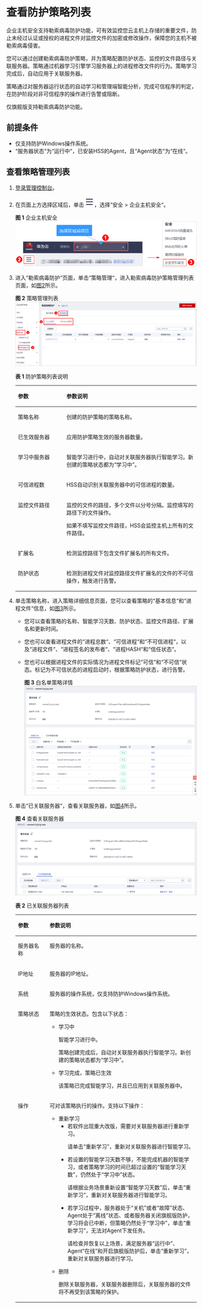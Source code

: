 # 查看防护策略列表<a name="hss_01_0047"></a>

企业主机安全支持勒索病毒防护功能，可有效监控您云主机上存储的重要文件，防止未经过认证或授权的进程文件对监控文件的加密或修改操作，保障您的主机不被勒索病毒侵害。

您可以通过创建勒索病毒防护策略，并为策略配置防护状态、监控的文件路径与关联服务器。策略通过机器学习引擎学习服务器上的进程修改文件的行为。策略学习完成后，自动应用于关联服务器。

策略通过对服务器运行状态的自动学习和管理端智能分析，完成可信程序的判定，在防护阶段对非可信程序的操作进行告警或阻断。

仅旗舰版支持勒索病毒防护功能。

## 前提条件<a name="section513913043317"></a>

-   仅支持防护Windows操作系统。
-   “服务器状态“为“运行中“，已安装HSS的Agent，且“Agent状态“为“在线“。

## 查看策略管理列表<a name="section1424299112811"></a>

1.  [登录管理控制台](https://console.huaweicloud.com)。
2.  在页面上方选择区域后，单击![](figures/icon-servicelist.png)，选择“安全  \>  企业主机安全“。

    **图 1**  企业主机安全<a name="hss_01_0229_fig1271516227232"></a>  
    ![](figures/企业主机安全.png "企业主机安全")

3.  进入“勒索病毒防护“页面，单击“策略管理“，进入勒索病毒防护策略管理列表页面，如[图2](#fig73801835154711)所示。

    **图 2**  策略管理列表<a name="fig73801835154711"></a>  
    ![](figures/策略管理列表.png "策略管理列表")

    **表 1**  防护策略列表说明

    <a name="table96596323280"></a>
    <table><thead align="left"><tr id="row1966093215283"><th class="cellrowborder" valign="top" width="26.740000000000002%" id="mcps1.2.3.1.1"><p id="p142811414284"><a name="p142811414284"></a><a name="p142811414284"></a>参数</p>
    </th>
    <th class="cellrowborder" valign="top" width="73.26%" id="mcps1.2.3.1.2"><p id="p1281041162814"><a name="p1281041162814"></a><a name="p1281041162814"></a>参数说明</p>
    </th>
    </tr>
    </thead>
    <tbody><tr id="row176608322287"><td class="cellrowborder" valign="top" width="26.740000000000002%" headers="mcps1.2.3.1.1 "><p id="p9281841152818"><a name="p9281841152818"></a><a name="p9281841152818"></a>策略名称</p>
    </td>
    <td class="cellrowborder" valign="top" width="73.26%" headers="mcps1.2.3.1.2 "><p id="p72884182814"><a name="p72884182814"></a><a name="p72884182814"></a>创建的防护策略的策略名称。</p>
    </td>
    </tr>
    <tr id="row19660153252817"><td class="cellrowborder" valign="top" width="26.740000000000002%" headers="mcps1.2.3.1.1 "><p id="p122918417280"><a name="p122918417280"></a><a name="p122918417280"></a>已生效服务器</p>
    </td>
    <td class="cellrowborder" valign="top" width="73.26%" headers="mcps1.2.3.1.2 "><p id="p142974122818"><a name="p142974122818"></a><a name="p142974122818"></a>应用防护策略生效的服务器数量。</p>
    </td>
    </tr>
    <tr id="row156601532132810"><td class="cellrowborder" valign="top" width="26.740000000000002%" headers="mcps1.2.3.1.1 "><p id="p132994172811"><a name="p132994172811"></a><a name="p132994172811"></a>学习中服务器</p>
    </td>
    <td class="cellrowborder" valign="top" width="73.26%" headers="mcps1.2.3.1.2 "><p id="p12994112812"><a name="p12994112812"></a><a name="p12994112812"></a>智能学习进行中，自动对关联服务器执行智能学习。新创建的策略状态都为<span class="parmvalue" id="parmvalue15292412283"><a name="parmvalue15292412283"></a><a name="parmvalue15292412283"></a>“学习中”</span>。</p>
    </td>
    </tr>
    <tr id="row4660432132818"><td class="cellrowborder" valign="top" width="26.740000000000002%" headers="mcps1.2.3.1.1 "><p id="p182994112817"><a name="p182994112817"></a><a name="p182994112817"></a>可信进程数</p>
    </td>
    <td class="cellrowborder" valign="top" width="73.26%" headers="mcps1.2.3.1.2 "><p id="p1291941132810"><a name="p1291941132810"></a><a name="p1291941132810"></a>HSS自动识别关联服务器中的可信进程的数量。</p>
    </td>
    </tr>
    <tr id="row66601232102814"><td class="cellrowborder" valign="top" width="26.740000000000002%" headers="mcps1.2.3.1.1 "><p id="p192944142817"><a name="p192944142817"></a><a name="p192944142817"></a>监控文件路径</p>
    </td>
    <td class="cellrowborder" valign="top" width="73.26%" headers="mcps1.2.3.1.2 "><p id="p10291141162820"><a name="p10291141162820"></a><a name="p10291141162820"></a>监控的文件的路径，多个文件以分号分隔。监控填写的路径下的文件操作。</p>
    <p id="p529104192812"><a name="p529104192812"></a><a name="p529104192812"></a>如果不填写监控文件路径，HSS会监控主机上所有的文件路径。</p>
    </td>
    </tr>
    <tr id="row1366093214287"><td class="cellrowborder" valign="top" width="26.740000000000002%" headers="mcps1.2.3.1.1 "><p id="p929104112811"><a name="p929104112811"></a><a name="p929104112811"></a>扩展名</p>
    </td>
    <td class="cellrowborder" valign="top" width="73.26%" headers="mcps1.2.3.1.2 "><p id="p929134116282"><a name="p929134116282"></a><a name="p929134116282"></a>检测监控路径下包含文件扩展名的所有文件。</p>
    </td>
    </tr>
    <tr id="row1660732192819"><td class="cellrowborder" valign="top" width="26.740000000000002%" headers="mcps1.2.3.1.1 "><p id="p142974116282"><a name="p142974116282"></a><a name="p142974116282"></a>防护状态</p>
    </td>
    <td class="cellrowborder" valign="top" width="73.26%" headers="mcps1.2.3.1.2 "><p id="p1302417284"><a name="p1302417284"></a><a name="p1302417284"></a>检测到进程文件对监控路径文件扩展名的文件的不可信操作，触发进行告警。</p>
    </td>
    </tr>
    </tbody>
    </table>

4.  单击策略名称，进入策略详细信息页面，您可以查看策略的“基本信息“和“进程文件“信息，如[图3](#fig20405102425217)所示。
    -   您可以查看策略的名称、智能学习天数、防护状态、监控文件路径、扩展名和更新时间。
    -   您也可以查看进程文件的“进程总数“、“可信进程“和“不可信进程“，以及“进程文件“、“进程签名的发布者“、“进程HASH“和“信任状态“。
    -   您也可以根据进程文件的实际情况为进程文件标记“可信“和“不可信“状态。标记为不可信状态的进程启动时，根据策略防护状态，进行告警。

        **图 3**  白名单策略详情<a name="fig20405102425217"></a>  
        ![](figures/白名单策略详情.png "白名单策略详情")

5.  单击“已关联服务器“，查看关联服务器，如[图4](#fig192011163412)所示。

    **图 4**  查看关联服务器<a name="fig192011163412"></a>  
    ![](figures/查看关联服务器.png "查看关联服务器")

    **表 2**  已关联服务器列表

    <a name="table953861610290"></a>
    <table><thead align="left"><tr id="row185381516172910"><th class="cellrowborder" valign="top" width="17.43%" id="mcps1.2.3.1.1"><p id="p67181524122912"><a name="p67181524122912"></a><a name="p67181524122912"></a>参数</p>
    </th>
    <th class="cellrowborder" valign="top" width="82.57%" id="mcps1.2.3.1.2"><p id="p37181024172913"><a name="p37181024172913"></a><a name="p37181024172913"></a>参数说明</p>
    </th>
    </tr>
    </thead>
    <tbody><tr id="row12538121622912"><td class="cellrowborder" valign="top" width="17.43%" headers="mcps1.2.3.1.1 "><p id="p1271872432912"><a name="p1271872432912"></a><a name="p1271872432912"></a>服务器名称</p>
    </td>
    <td class="cellrowborder" valign="top" width="82.57%" headers="mcps1.2.3.1.2 "><p id="p197185248294"><a name="p197185248294"></a><a name="p197185248294"></a>服务器的名称。</p>
    </td>
    </tr>
    <tr id="row195385165296"><td class="cellrowborder" valign="top" width="17.43%" headers="mcps1.2.3.1.1 "><p id="p16718132415294"><a name="p16718132415294"></a><a name="p16718132415294"></a>IP地址</p>
    </td>
    <td class="cellrowborder" valign="top" width="82.57%" headers="mcps1.2.3.1.2 "><p id="p19719124172912"><a name="p19719124172912"></a><a name="p19719124172912"></a>服务器的IP地址。</p>
    </td>
    </tr>
    <tr id="row1853811682912"><td class="cellrowborder" valign="top" width="17.43%" headers="mcps1.2.3.1.1 "><p id="p1971915240294"><a name="p1971915240294"></a><a name="p1971915240294"></a>系统</p>
    </td>
    <td class="cellrowborder" valign="top" width="82.57%" headers="mcps1.2.3.1.2 "><p id="p15719162432916"><a name="p15719162432916"></a><a name="p15719162432916"></a>服务器的操作系统，仅支持防护Windows操作系统。</p>
    </td>
    </tr>
    <tr id="row353891610291"><td class="cellrowborder" valign="top" width="17.43%" headers="mcps1.2.3.1.1 "><p id="p8719122411299"><a name="p8719122411299"></a><a name="p8719122411299"></a>策略状态</p>
    </td>
    <td class="cellrowborder" valign="top" width="82.57%" headers="mcps1.2.3.1.2 "><p id="p1171932472914"><a name="p1171932472914"></a><a name="p1171932472914"></a>策略的生效状态。包含以下状态：</p>
    <a name="ul6719112413298"></a><a name="ul6719112413298"></a><ul id="ul6719112413298"><li>学习中<p id="p2071982412913"><a name="p2071982412913"></a><a name="p2071982412913"></a>智能学习进行中。</p>
    <p id="p10719142472915"><a name="p10719142472915"></a><a name="p10719142472915"></a>策略创建完成后，自动对关联服务器执行智能学习。新创建的策略状态都为<span class="parmvalue" id="parmvalue971992412917"><a name="parmvalue971992412917"></a><a name="parmvalue971992412917"></a>“学习中”</span>。</p>
    </li><li>学习完成，策略已生效<p id="p37191524142920"><a name="p37191524142920"></a><a name="p37191524142920"></a>该策略已完成智能学习，并且已应用到关联服务器中。</p>
    </li></ul>
    </td>
    </tr>
    <tr id="row10538171672911"><td class="cellrowborder" valign="top" width="17.43%" headers="mcps1.2.3.1.1 "><p id="p071913248296"><a name="p071913248296"></a><a name="p071913248296"></a>操作</p>
    </td>
    <td class="cellrowborder" valign="top" width="82.57%" headers="mcps1.2.3.1.2 "><p id="p3719142410294"><a name="p3719142410294"></a><a name="p3719142410294"></a>可对该策略执行的操作。支持以下操作：</p>
    <a name="ul147191724182913"></a><a name="ul147191724182913"></a><ul id="ul147191724182913"><li>重新学习<a name="ul1871913243293"></a><a name="ul1871913243293"></a><ul id="ul1871913243293"><li>若软件出现重大改版，需要对关联服务器进行重新学习。<p id="p07191245294"><a name="p07191245294"></a><a name="p07191245294"></a>请单击<span class="uicontrol" id="uicontrol07191324112915"><a name="uicontrol07191324112915"></a><a name="uicontrol07191324112915"></a>“重新学习”</span>，重新对关联服务器进行智能学习。</p>
    </li><li>若设置的智能学习天数不够，不能完成机器的智能学习，或者策略学习的时间已超过设置的<span class="parmvalue" id="parmvalue14719192482910"><a name="parmvalue14719192482910"></a><a name="parmvalue14719192482910"></a>“智能学习天数”</span>，仍然处于<span class="parmvalue" id="parmvalue871902410295"><a name="parmvalue871902410295"></a><a name="parmvalue871902410295"></a>“学习中”</span>状态。<p id="p187191524122914"><a name="p187191524122914"></a><a name="p187191524122914"></a>请根据业务场景重新设置<span class="parmvalue" id="parmvalue17719524142917"><a name="parmvalue17719524142917"></a><a name="parmvalue17719524142917"></a>“智能学习天数”</span>后，单击<span class="uicontrol" id="uicontrol14719172416293"><a name="uicontrol14719172416293"></a><a name="uicontrol14719172416293"></a>“重新学习”</span>，重新对关联服务器进行智能学习。</p>
    </li><li>若学习过程中，服务器处于<span class="parmvalue" id="parmvalue117206247291"><a name="parmvalue117206247291"></a><a name="parmvalue117206247291"></a>“关机”</span>或者<span class="parmvalue" id="parmvalue372082419294"><a name="parmvalue372082419294"></a><a name="parmvalue372082419294"></a>“故障”</span>状态、Agent处于<span class="parmvalue" id="parmvalue197201624172916"><a name="parmvalue197201624172916"></a><a name="parmvalue197201624172916"></a>“离线”</span>状态、或者服务器关闭旗舰版防护，学习将会已中断，但策略仍然处于<span class="parmvalue" id="parmvalue1672052492918"><a name="parmvalue1672052492918"></a><a name="parmvalue1672052492918"></a>“学习中”</span>，单击<span class="uicontrol" id="uicontrol19720724102915"><a name="uicontrol19720724102915"></a><a name="uicontrol19720724102915"></a>“重新学习”</span>，无法对Agent下发任务。<p id="p107207246292"><a name="p107207246292"></a><a name="p107207246292"></a>请检查并恢复以上场景，满足服务器<span class="parmvalue" id="parmvalue5720132472910"><a name="parmvalue5720132472910"></a><a name="parmvalue5720132472910"></a>“运行中”</span>、Agent<span class="parmvalue" id="parmvalue9720192482918"><a name="parmvalue9720192482918"></a><a name="parmvalue9720192482918"></a>“在线”</span>和开启旗舰版防护后，单击<span class="uicontrol" id="uicontrol1172072402919"><a name="uicontrol1172072402919"></a><a name="uicontrol1172072402919"></a>“重新学习”</span>，重新对关联服务器进行学习。</p>
    </li></ul>
    </li><li>删除<p id="p372010242294"><a name="p372010242294"></a><a name="p372010242294"></a>删除关联服务器，关联服务器删除后，关联服务器的文件将不再受到该策略的保护。</p>
    </li></ul>
    </td>
    </tr>
    </tbody>
    </table>



